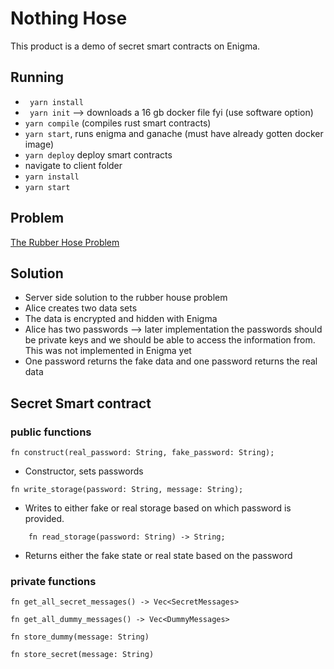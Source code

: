 # Nothing Hose

This product is a demo of secret smart contracts on Enigma.

## Running 
* ``` yarn install```
* ``` yarn init``` --> downloads a 16 gb docker file fyi (use software option)
* ```yarn compile``` (compiles rust smart contracts)
* ```yarn start```, runs enigma and ganache (must have already gotten docker image)
* ```yarn deploy``` deploy smart contracts
* navigate to client folder
* ```yarn install``` 
* ```yarn start```

## Problem

[The Rubber Hose Problem ](https://en.wikipedia.org/wiki/Rubber-hose_cryptanalysis?fbclid=IwAR2hoWG0Sx9ag1_uNRErwNWnUA8jtvhi2_vo1Tq9JaZ0A-o3TkDT6TwbMHw)


## Solution

* Server side solution to the rubber house problem
* Alice creates two data sets 
* The data is encrypted and hidden with Enigma
* Alice has two passwords --> later implementation the passwords should be private keys and we should be able to access the information from. This was not implemented in Enigma yet
* One password returns the fake data and one password returns the real data

## Secret Smart contract 

### public functions

 ```
 fn construct(real_password: String, fake_password: String);
 ```
 * Constructor, sets passwords
```
fn write_storage(password: String, message: String);
```
* Writes to either fake or real storage based on which password is provided.

```
    fn read_storage(password: String) -> String;
```
* Returns either the fake state or real state based on the password 

### private functions

```
fn get_all_secret_messages() -> Vec<SecretMessages>
```
```
fn get_all_dummy_messages() -> Vec<DummyMessages> 
```
```
fn store_dummy(message: String)
```
```
fn store_secret(message: String) 
```